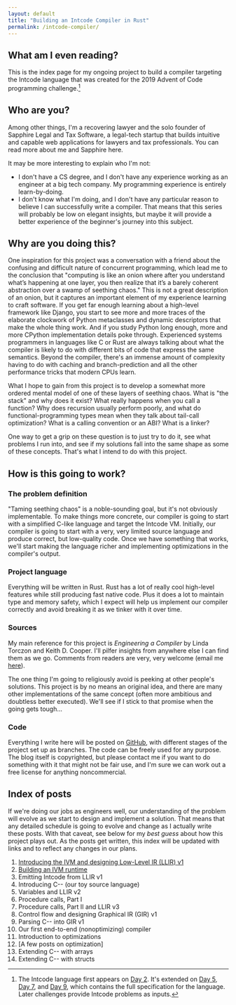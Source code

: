 ```yaml
---
layout: default
title: "Building an Intcode Compiler in Rust"
permalink: /intcode-compiler/
---
```

## What am I even reading?
This is the index page for my ongoing project to build a compiler targeting the Intcode language that was created for the 2019 Advent of Code programming challenge.[^1]

[^1]: The Intcode language first appears on [Day 2](https://adventofcode.com/2019/day/2).  It's extended on [Day 5](https://adventofcode.com/2019/day/2), [Day 7](https://adventofcode.com/2019/day/7), and [Day 9](https://adventofcode.com/2019/day/9), which contains the full specification for the language.  Later challenges provide Intcode problems as inputs.

## Who are you?
Among other things, I'm a recovering lawyer and the solo founder of Sapphire Legal and Tax Software, a legal-tech startup that builds intuitive and capable web applications for lawyers and tax professionals.  You can read more about me and Sapphire here.

It may be more interesting to explain who I'm not:
* I don't have a CS degree, and I don't have any experience working as an engineer at a big tech company.  My programming experience is entirely learn-by-doing.
* I don't know what I'm doing, and I don't have any particular reason to believe I can successfully write a compiler.  That means that this series will probably be low on elegant insights, but maybe it will provide a better experience of the beginner's journey into this subject.

## Why are you doing this?
One inspiration for this project was a conversation with a friend about the confusing and difficult nature of concurrent programming, which lead me to the conclusion that "computing is like an onion where after you understand what’s happening at one layer, you then realize that it’s a barely coherent abstraction over a swamp of seething chaos."  This is not a great description of an onion, but it captures an important element of my experience learning to craft software.  If you get far enough learning about a high-level framework like Django, you start to see more and more traces of the elaborate clockwork of Python metaclasses and dynamic descriptors that make the whole thing work.  And if you study Python long enough, more and more CPython implementation details poke through.  Experienced systems programmers in languages like C or Rust are always talking about what the compiler is likely to do with different bits of code that express the same semantics.  Beyond the compiler, there's an immense amount of complexity having to do with caching and branch-prediction and all the other performance tricks that modern CPUs learn.

What I hope to gain from this project is to develop a somewhat more ordered mental model of one of these layers of seething chaos.  What is "the stack" and why does it exist?  What really happens when you call a function?  Why does recursion usually perform poorly, and what do functional-programming types mean when they talk about tail-call optimization?  What is a calling convention or an ABI?  What is a linker?

One way to get a grip on these question is to just try to do it, see what problems I run into, and see if my solutions fall into the same shape as some of these concepts.  That's what I intend to do with this project.

## How is this going to work?
### The problem definition
"Taming seething chaos" is a noble-sounding goal, but it's not obviously implementable.  To make things more concrete, our compiler is going to start with a simplified C-like language and target the Intcode VM.  Initially, our compiler is going to start with a very, very limited source language and produce correct, but low-quality code.  Once we have something that works, we'll start making the language richer and implementing optimizations in the compiler's output.

### Project language
Everything will be written in Rust.  Rust has a lot of really cool high-level features while still producing fast native code.  Plus it does a lot to maintain type and memory safety, which I expect will help us implement our compiler correctly and avoid breaking it as we tinker with it over time.

### Sources
My main reference for this project is *Engineering a Compiler* by Linda Torczon and Keith D. Cooper.  I'll pilfer insights from anywhere else I can find them as we go.  Comments from readers are very, very welcome (email me [here](mailto:robert.a.beard@gmail.com)).

The one thing I'm going to religiously avoid is peeking at other people's solutions.  This project is by no means an original idea, and there are many other implementations of the same concept (often more ambitious and doubtless better executed).  We'll see if I stick to that promise when the going gets tough...

### Code
Everything I write here will be posted on [GitHub](https://github.com/rbeard0330/intcode-compiler), with different stages of the project set up as branches.  The code can be freely used for any purpose.  The blog itself is copyrighted, but please contact me if you want to do something with it that might not be fair use, and I'm sure we can work out a free license for anything noncommercial.


## Index of posts
If we're doing our jobs as engineers well, our understanding of the problem will evolve as we start to design and implement a solution.  That means that any detailed schedule is going to evolve and change as I actually write these posts.  With that caveat, see below for my *best guess* about how this project plays out.  As the posts get written, this index will be updated with links and to reflect any changes in our plans.
1. [Introducing the IVM and designing Low-Level IR (LLIR) v1](/2022-01-31-intcode-compiler-in-rust-1.md)
2. [Building an IVM runtime](/2022-02-10-intcode-compiler-in-rust-2.md)
3. Emitting Intcode from LLIR v1
4. Introducing C-- (our toy source language)
5. Variables and LLIR v2
6. Procedure calls, Part I
7. Procedure calls, Part II and LLIR v3
8. Control flow and designing Graphical IR (GIR) v1
9. Parsing C-- into GIR v1
10. Our first end-to-end (nonoptimizing) compiler
11. Introduction to optimizations
12. \[A few posts on optimization]
13. Extending C-- with arrays
14. Extending C-- with structs